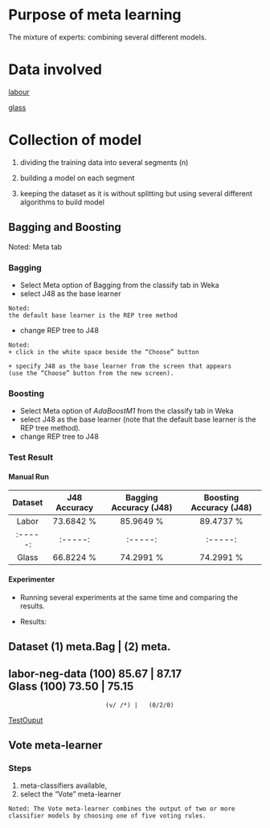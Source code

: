# Purpose of meta learning
The mixture of experts: combining several different models. 

# Data involved

[labour](/DataMiningMachineLearning/meta-learning/data/labor.arff)

[glass](/DataMiningMachineLearning/meta-learning/data/glass.arff)

# Collection of model


1.  dividing the training data into several segments (n) 

2. building a model on each segment

3. keeping the dataset as it is without splitting but using several different algorithms to build model

## Bagging and Boosting

Noted: Meta tab

### Bagging

+ Select Meta option of Bagging from the classify tab in Weka 
+ select J48 as the base learner 
```
Noted:
the default base learner is the REP tree method
```

+ change REP tree to J48
```
Noted:
+ click in the white space beside the “Choose” button 

+ specify J48 as the base learner from the screen that appears 
(use the “Choose” button from the new screen).
```
### Boosting

+ Select Meta option of *AdaBoostM1* from the classify tab in Weka 
+ select J48 as the base learner 
(note that the default base learner is the REP tree method). 
+ change REP tree to J48

### Test Result

#### Manual Run

**Dataset**|**J48 Accuracy**|**Bagging Accuracy (J48)**|**Boosting Accuracy (J48)**
:-----:|:-----:|:-----:|:-----:|
Labor|73.6842 %|85.9649 %|89.4737 %|
:-----:|:-----:|:-----:|:-----:|
Glass|66.8224 %	|74.2991 %|74.2991 %|

#### Experimenter

+ Running several experiments at the same time and comparing the results. 

+ Results:

Dataset                   (1) meta.Bag | (2) meta.
--------------------------------------------------
labor-neg-data           (100)   85.67 |   87.17  
Glass                    (100)   73.50 |   75.15  
--------------------------------------------------
                               (v/ /*) |   (0/2/0)


[TestOuput](/DataMiningMachineLearning/meta-learning/results/testOuput.png)
## Vote meta-learner

### Steps

1. meta-classifiers available, 
2. select the “Vote” meta-learner

```
Noted: The Vote meta-learner combines the output of two or more classifier models by choosing one of five voting rules. 
```